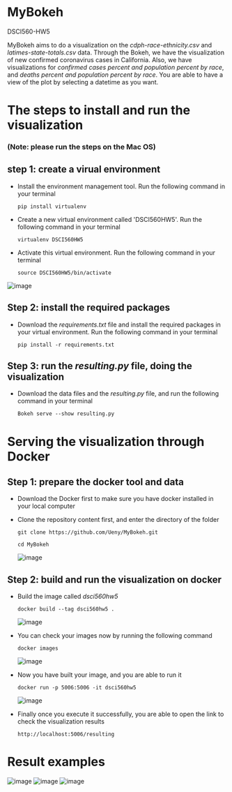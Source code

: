 # MyBokeh
DSCI560-HW5

MyBokeh aims to do a visualization on the *cdph-race-ethnicity.csv* and *latimes-state-totals.csv* data. Through the Bokeh, we have the visualization of new confirmed coronavirus cases in California. Also, we have visualizations for *confirmed cases percent and population percent by race*, and *deaths percent and population percent by race*. You are able to have a view of the plot by selecting a datetime as you want.

# The steps to install and run the visualization
### (Note: please run the steps on the Mac OS)

## step 1: create a virual environment
  - Install the environment management tool. Run the following command in your terminal
    
    `pip install virtualenv`
    
  - Create a new virtual environment called 'DSCI560HW5'. Run the following command in your terminal
    
    `virtualenv DSCI560HW5`
    
  - Activate this virtual environment. Run the following command in your terminal
    
    `source DSCI560HW5/bin/activate`
    
  ![image](https://user-images.githubusercontent.com/54614822/98071936-b71bcc00-1e19-11eb-8887-958977ee03a1.png)
  
## Step 2: install the required packages
  - Download the *requirements.txt* file and install the required packages in your virtual environment. Run the following command in your terminal 
    
    `pip install -r requirements.txt`
  
## Step 3: run the *resulting.py* file, doing the visualization
  - Download the data files and the *resulting.py* file, and run the following command in your terminal 
    
    `Bokeh serve --show resulting.py`

# Serving the visualization through Docker
## Step 1: prepare the docker tool and data
  - Download the Docker first to make sure you have docker installed in your local computer
  - Clone the repository content first, and enter the directory of the folder
     
     `git clone https://github.com/Ueny/MyBokeh.git`
     
     `cd MyBokeh`
     
    ![image](https://user-images.githubusercontent.com/54614822/98190274-898f5b00-1ecb-11eb-9642-b879d9b10872.png)
   
## Step 2: build and run the visualization on docker
  - Build the image called *dsci560hw5*
  
     `docker build --tag dsci560hw5 .`
     
    ![image](https://user-images.githubusercontent.com/54614822/98190180-54830880-1ecb-11eb-996c-c94f2903258e.png)
    
  - You can check your images now by running the following command
  
     `docker images`
     
    ![image](https://user-images.githubusercontent.com/54614822/98190140-3f0dde80-1ecb-11eb-9586-f498df46ce53.png)
    
  - Now you have built your image, and you are able to run it
  
     `docker run -p 5006:5006 -it dsci560hw5`
     
    ![image](https://user-images.githubusercontent.com/54614822/98190074-29001e00-1ecb-11eb-8bda-6e2810c351c7.png)
    
  - Finally once you execute it successfully, you are able to open the link to check the visualization results
  
     `http://localhost:5006/resulting`
    


# Result examples
![image](https://user-images.githubusercontent.com/54614822/98072965-1ed31680-1e1c-11eb-94a1-05df77d23704.png)
![image](https://user-images.githubusercontent.com/54614822/98073017-3a3e2180-1e1c-11eb-92fb-b9db477adcee.png)
![image](https://user-images.githubusercontent.com/54614822/98073051-4d50f180-1e1c-11eb-81d1-cfde24af1688.png)

